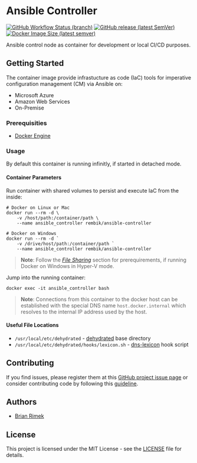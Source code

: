 # Ansible Controller

[![GitHub Workflow Status (branch)](https://img.shields.io/github/workflow/status/rembik/docker-ansible-controller/docker-ci/master?logo=github&label=build)](https://github.com/rembik/docker-ansible-controller/actions)
[![GitHub release (latest SemVer)](https://img.shields.io/github/v/release/rembik/docker-ansible-controller?sort=semver&logo=github)](https://github.com/rembik/docker-ansible-controller/releases)
[![Docker Image Size (latest semver)](https://img.shields.io/docker/image-size/rembik/ansible-controller?label=image&logo=docker&logoColor=FFF&sort=semver)](https://hub.docker.com/r/rembik/ansible-controller)

Ansible control node as container for development or local CI/CD purposes.

## Getting Started

 The container image provide infrastucture as code (IaC) tools for imperative configuration management (CM) via Ansible on:

* Microsoft Azure
* Amazon Web Services
* On-Premise

### Prerequisities

* [Docker Engine](https://docs.docker.com/get-docker/)

### Usage

By default this container is running infinitly, if started in detached mode.

#### Container Parameters

Run container with shared volumes to persist and execute IaC from the inside:

```shell
# Docker on Linux or Mac
docker run --rm -d \
    -v /host/path:/container/path \
    --name ansible_controller rembik/ansible-controller

# Docker on Windows
docker run --rm -d `
    -v /drive/host/path:/container/path `
    --name ansible_controller rembik/ansible-controller
```

> **Note**: Follow the *[File Sharing](https://docs.docker.com/docker-for-windows/#resources)* section for prerequirements, if running Docker on Windows in Hyper-V mode.

Jump into the running container:

```shell
docker exec -it ansible_controller bash
```

> **Note**: Connections from this container to the docker host can be established with the special DNS name `host.docker.internal` which resolves to the internal IP address used by the host.

#### Useful File Locations

* `/usr/local/etc/dehydrated` - [dehydrated](https://github.com/dehydrated-io/dehydrated) base directory
* `/usr/local/etc/dehydrated/hooks/lexicon.sh` - [dns-lexicon](https://github.com/AnalogJ/lexicon) hook script

## Contributing

If you find issues, please register them at this [GitHub project issue page](https://github.com/rembik/docker-ansible-controller/issues/new/choose) or consider contributing code by following this [guideline](http://github.com/rembik/docker-ansible-controller/tree/master/.github/CONTRIBUTING.md).

## Authors

* [Brian Rimek](https://github.com/rembik)

## License

This project is licensed under the MIT License - see the [LICENSE](http://github.com/rembik/docker-ansible-controller/tree/master/LICENSE) file for details.
